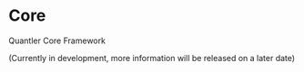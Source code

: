 # Core
Quantler Core Framework

(Currently in development, more information will be released on a later date)